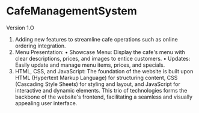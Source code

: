# CafeManagementSystem
Version 1.O
1. Adding new features to streamline cafe operations such as online ordering integration.
2. Menu Presentation:
• Showcase Menu: Display the cafe's menu with clear descriptions, prices, and images to entice 
customers.
• Updates: Easily update and manage menu items, prices, and specials.
3.  HTML, CSS, and JavaScript: The foundation of the website is built upon HTML (Hypertext 
Markup Language) for structuring content, CSS (Cascading Style Sheets) for styling and layout, 
and JavaScript for interactive and dynamic elements. This trio of technologies forms the backbone 
of the website's frontend, facilitating a seamless and visually appealing user interface.


